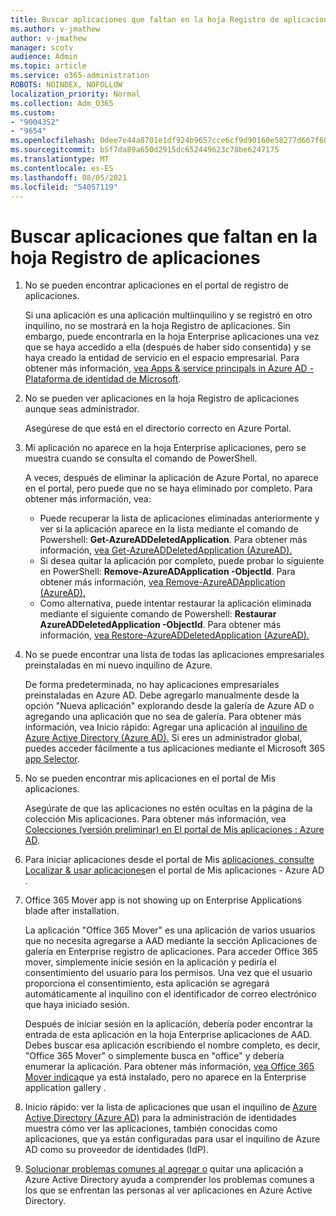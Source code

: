 ```yaml
---
title: Buscar aplicaciones que faltan en la hoja Registro de aplicaciones
ms.author: v-jmathew
author: v-jmathew
manager: scotv
audience: Admin
ms.topic: article
ms.service: o365-administration
ROBOTS: NOINDEX, NOFOLLOW
localization_priority: Normal
ms.collection: Adm_O365
ms.custom:
- "9004352"
- "9654"
ms.openlocfilehash: 0dee7e44a8701e1df924b9657cce6cf9d90160e58277d667f6069a4cbcf87ce5
ms.sourcegitcommit: b5f7da89a650d2915dc652449623c78be6247175
ms.translationtype: MT
ms.contentlocale: es-ES
ms.lasthandoff: 08/05/2021
ms.locfileid: "54057119"
---
```

# <a name="find-missing-applications-on-app-registration-blade"></a>Buscar aplicaciones que faltan en la hoja Registro de aplicaciones

1. No se pueden encontrar aplicaciones en el portal de registro de aplicaciones.

    Si una aplicación es una aplicación multiinquilino y se registró en otro inquilino, no se mostrará en la hoja Registro de aplicaciones. Sin embargo, puede encontrarla en la hoja Enterprise aplicaciones una vez que se haya accedido a ella (después de haber sido consentida) y se haya creado la entidad de servicio en el espacio empresarial. Para obtener más información, [vea Apps & service principals in Azure AD - Plataforma de identidad de Microsoft](https://docs.microsoft.com/azure/active-directory/develop/app-objects-and-service-principals).
2. No se pueden ver aplicaciones en la hoja Registro de aplicaciones aunque seas administrador.

    Asegúrese de que está en el directorio correcto en Azure Portal.
3. Mi aplicación no aparece en la hoja Enterprise aplicaciones, pero se muestra cuando se consulta el comando de PowerShell.

    A veces, después de eliminar la aplicación de Azure Portal, no aparece en el portal, pero puede que no se haya eliminado por completo. Para obtener más información, vea:
    - Puede recuperar la lista de aplicaciones eliminadas anteriormente y ver si la aplicación aparece en la lista mediante el comando de Powershell: **Get-AzureADDeletedApplication**. Para obtener más información, [vea Get-AzureADDeletedApplication (AzureAD).](https://docs.microsoft.com/powershell/module/azuread/get-azureaddeletedapplication)
    - Si desea quitar la aplicación por completo, puede probar lo siguiente en PowerShell: **Remove-AzureADApplication -ObjectId**. Para obtener más información, [vea Remove-AzureADApplication (AzureAD).](https://docs.microsoft.com/powershell/module/azuread/remove-azureadapplication)
    - Como alternativa, puede intentar restaurar la aplicación eliminada mediante el siguiente comando de Powershell: **Restaurar AzureADDeletedApplication -ObjectId**. Para obtener más información, [vea Restore-AzureADDeletedApplication (AzureAD).](https://docs.microsoft.com/powershell/module/azuread/restore-azureaddeletedapplication)
4. No se puede encontrar una lista de todas las aplicaciones empresariales preinstaladas en mi nuevo inquilino de Azure.

    De forma predeterminada, no hay aplicaciones empresariales preinstaladas en Azure AD. Debe agregarlo manualmente desde la opción "Nueva aplicación" explorando desde la galería de Azure AD o agregando una aplicación que no sea de galería. Para obtener más información, vea Inicio rápido: Agregar una aplicación al [inquilino de Azure Active Directory (Azure AD).](https://docs.microsoft.com/azure/active-directory/manage-apps/add-application-portal)
    Si eres un administrador global, puedes acceder fácilmente a tus aplicaciones mediante el Microsoft 365 [app Selector](https://docs.microsoft.com/microsoft-365/admin/manage/customize-the-app-launcher).
5. No se pueden encontrar mis aplicaciones en el portal de Mis aplicaciones.

    Asegúrate de que las aplicaciones no estén ocultas en la página de la colección Mis aplicaciones. Para obtener más información, vea [Colecciones (versión preliminar) en El portal de Mis aplicaciones : Azure AD](https://docs.microsoft.com/azure/active-directory/user-help/my-apps-portal-user-collections).
6. Para iniciar aplicaciones desde el portal de Mis [aplicaciones, consulte Localizar & usar aplicaciones](https://docs.microsoft.com/azure/active-directory/user-help/my-apps-portal-end-user-access)en el portal de Mis aplicaciones - Azure AD .
7. Office 365 Mover app is not showing up on Enterprise Applications blade after installation.

    La aplicación "Office 365 Mover" es una aplicación de varios usuarios que no necesita agregarse a AAD mediante la sección Aplicaciones de galería en Enterprise registro de aplicaciones. Para acceder Office 365 mover, simplemente inicie sesión en la aplicación y pediría el consentimiento del usuario para los permisos. Una vez que el usuario proporciona el consentimiento, esta aplicación se agregará automáticamente al inquilino con el identificador de correo electrónico que haya iniciado sesión.

    Después de iniciar sesión en la aplicación, debería poder encontrar la entrada de esta aplicación en la hoja Enterprise aplicaciones de AAD. Debes buscar esa aplicación escribiendo el nombre completo, es decir, "Office 365 Mover" o simplemente busca en "office" y debería enumerar la aplicación. Para obtener más información, [vea Office 365 Mover indica](https://docs.microsoft.com/answers/questions/30186/office-365-mover-says-its-already-installed-but-it.html)que ya está instalado, pero no aparece en la Enterprise application gallery .
8. Inicio rápido: ver la lista de aplicaciones que usan el inquilino de [Azure Active Directory (Azure AD)](https://docs.microsoft.com/azure/active-directory/manage-apps/view-applications-portal) para la administración de identidades muestra cómo ver las aplicaciones, también conocidas como aplicaciones, que ya están configuradas para usar el inquilino de Azure AD como su proveedor de identidades (IdP).
9. [Solucionar problemas comunes al agregar o](https://docs.microsoft.com/azure/active-directory/manage-apps/troubleshoot-adding-apps) quitar una aplicación a Azure Active Directory ayuda a comprender los problemas comunes a los que se enfrentan las personas al ver aplicaciones en Azure Active Directory.

